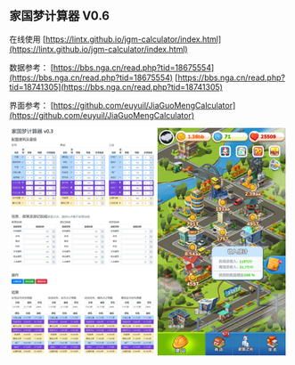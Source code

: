 ## 家国梦计算器 V0.6

在线使用
[https://lintx.github.io/jgm-calculator/index.html](https://lintx.github.io/jgm-calculator/index.html)

数据参考：
[https://bbs.nga.cn/read.php?tid=18675554](https://bbs.nga.cn/read.php?tid=18675554)
[https://bbs.nga.cn/read.php?tid=18741305](https://bbs.nga.cn/read.php?tid=18741305)

界面参考：
[https://github.com/euyuil/JiaGuoMengCalculator](https://github.com/euyuil/JiaGuoMengCalculator)

<img src="./screenshot/screenshot.png" style="zoom:40%" />
<img src="./screenshot/games.png" style="zoom:40%" />